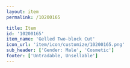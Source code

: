 ```yaml
---
layout: item
permalink: /10200165

title: Item
id: '10200165'
item_name: 'Gelled Two-block Cut'
icon_url: 'item/icon/customize/10200165.png'
sub_header: ['Gender: Male', 'Cosmetic']
footer: ['Untradable, Unsellable']
---
```

